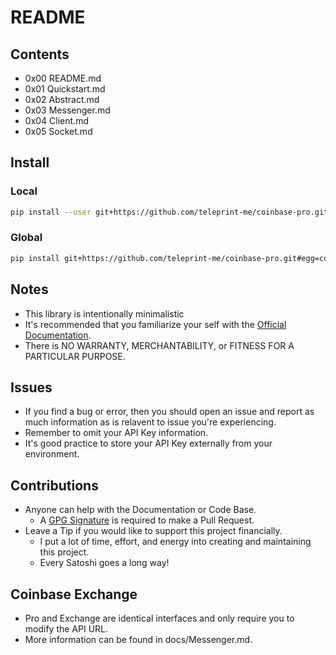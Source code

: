 # README

## Contents

- 0x00 README.md
- 0x01 Quickstart.md
- 0x02 Abstract.md
- 0x03 Messenger.md
- 0x04 Client.md
- 0x05 Socket.md

## Install

### Local

```sh
pip install --user git+https://github.com/teleprint-me/coinbase-pro.git#egg=coinbase-pro
```

### Global

```sh
pip install git+https://github.com/teleprint-me/coinbase-pro.git#egg=coinbase-pro
```

## Notes

- This library is intentionally minimalistic
- It's recommended that you familiarize your self with the [Official Documentation](https://docs.cloud.coinbase.com/exchange/docs).
- There is NO WARRANTY, MERCHANTABILITY, or FITNESS FOR A PARTICULAR PURPOSE.

## Issues

- If you find a bug or error, then you should open an issue and report as much information as is relavent to issue you're experiencing.
- Remember to omit your API Key information.
- It's good practice to store your API Key externally from your environment.

## Contributions

- Anyone can help with the Documentation or Code Base.
    - A [GPG Signature](https://docs.github.com/en/authentication/managing-commit-signature-verification) is required to make a Pull Request.
- Leave a Tip if you would like to support this project financially.
    - I put a lot of time, effort, and energy into creating and maintaining this project.
    - Every Satoshi goes a long way!

## Coinbase Exchange

- Pro and Exchange are identical interfaces and only require you to modify the API URL.
- More information can be found in docs/Messenger.md.
